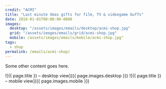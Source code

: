 ```yaml
---
credit: "ACMI"
title: "Last minute Xmas gifts for film, TV & videogame buffs"
date: 2018-01-01T00:00:00-0800
images:
  desktop: "/assets/images/emails/desktop/acmi-shop.jpg"
  grid: "/assets/images/emails/grid/acmi-shop.jpg"
  mobile: /assets/images/emails/mobile/acmi-shop.jpg"
tags:
  - shop
permalink: /emails/acmi-shop/
---
```

Some other content goes here.

![{{ page.title }} – desktop view]({{ page.images.desktop }})
![{{ page.title }} – mobile view]({{ page.images.mobile }})
